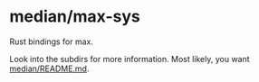 # median/max-sys

Rust bindings for max.

Look into the subdirs for more information. Most likely, you want [median/README.md](median).

